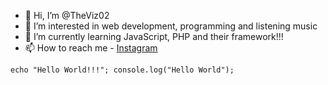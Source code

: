 - 👋 Hi, I’m @TheViz02
- 👀 I’m interested in web development, programming and listening music
- 🌱 I’m currently learning JavaScript, PHP and their framework!!!
- 📫 How to reach me - [Instagram](https://www.instagram.com/theviz02) 

`
echo "Hello World!!!";
console.log("Hello World");
`
<!---
TheViz02/TheViz02 is a ✨ special ✨ repository because its `README.md` (this file) appears on your GitHub profile.
You can click the Preview link to take a look at your changes.
--->
